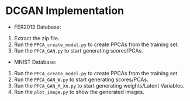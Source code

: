 # DCGAN Implementation

* FER2013 Database:
1. Extract the zip file.
2. Run the `PPCA_create_model.py` to create PPCAs from the training set.
3. Run the `PPCA_GAN.py` to start generating scores/PCAs.

* MNIST Database:
1. Run the `PPCA_create_model.py` to create PPCAs from the training set.
2. Run the `PPCA_GAN_W.py` to start generating scores/PCAs.
3. Run the `PPCA_GAN_M_Xn.py` to start generating weights/Latent Variables.
4. Run the `plot_image.py` to show the generated images.
